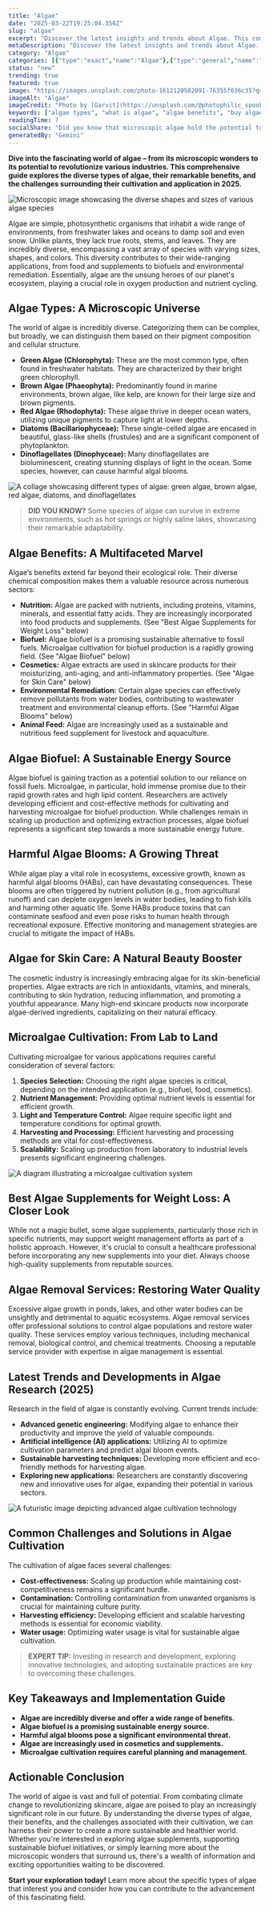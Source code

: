 ```yaml
---
title: "Algae"
date: "2025-03-22T19:25:04.356Z"
slug: "algae"
excerpt: "Discover the latest insights and trends about Algae. This comprehensive guide covers everything you need to know about Algae in 2025."
metaDescription: "Discover the latest insights and trends about Algae. This comprehensive guide covers everything you need to know about Algae in 2025."
category: "Algae"
categories: [{"type":"exact","name":"Algae"},{"type":"general","name":"Biotechnology"},{"type":"medium","name":"Biofuel Production"},{"type":"specific","name":"Photosynthetic Efficiency"},{"type":"niche","name":"Strain Optimization"}]
status: "new"
trending: true
featured: true
image: "https://images.unsplash.com/photo-1612120582091-76355f036c35?q=85&w=1200&fit=max&fm=webp&auto=compress"
imageAlt: "Algae"
imageCredit: "Photo by [Garvit](https://unsplash.com/@photophilic_spook) on Unsplash"
keywords: ["algae types", "what is algae", "algae benefits", "buy algae supplements", "algae biofuel", "harmful algae blooms", "microalgae cultivation", "algae for skin care", "best algae supplements for weight loss", "algae removal services"]
readingTime: 7
socialShare: "Did you know that microscopic algae hold the potential to revolutionize energy production and solve environmental problems?  The future is green, and it's smaller than you think!"
generatedBy: "Gemini"
---
```


**Dive into the fascinating world of algae – from its microscopic wonders to its potential to revolutionize various industries. This comprehensive guide explores the diverse types of algae, their remarkable benefits, and the challenges surrounding their cultivation and application in 2025.**

![Microscopic image showcasing the diverse shapes and sizes of various algae species](https://images.unsplash.com/photo-1549627813-3a2531e6af42?q=85&w=1200&fit=max&fm=webp&auto=compress)



Algae are simple, photosynthetic organisms that inhabit a wide range of environments, from freshwater lakes and oceans to damp soil and even snow.  Unlike plants, they lack true roots, stems, and leaves.  They are incredibly diverse, encompassing a vast array of species with varying sizes, shapes, and colors.  This diversity contributes to their wide-ranging applications, from food and supplements to biofuels and environmental remediation.  Essentially, algae are the unsung heroes of our planet's ecosystem, playing a crucial role in oxygen production and nutrient cycling.

## Algae Types: A Microscopic Universe

The world of algae is incredibly diverse.  Categorizing them can be complex, but broadly, we can distinguish them based on their pigment composition and cellular structure.

* **Green Algae (Chlorophyta):**  These are the most common type, often found in freshwater habitats.  They are characterized by their bright green chlorophyll.
* **Brown Algae (Phaeophyta):**  Predominantly found in marine environments, brown algae, like kelp, are known for their large size and brown pigments.
* **Red Algae (Rhodophyta):**  These algae thrive in deeper ocean waters, utilizing unique pigments to capture light at lower depths.
* **Diatoms (Bacillariophyceae):**  These single-celled algae are encased in beautiful, glass-like shells (frustules) and are a significant component of phytoplankton.
* **Dinoflagellates (Dinophyceae):**  Many dinoflagellates are bioluminescent, creating stunning displays of light in the ocean.  Some species, however, can cause harmful algal blooms.

![A collage showcasing different types of algae: green algae, brown algae, red algae, diatoms, and dinoflagellates](https://images.unsplash.com/photo-1612120582091-76355f036c35?q=85&w=1200&fit=max&fm=webp&auto=compress)

> **DID YOU KNOW?** Some species of algae can survive in extreme environments, such as hot springs or highly saline lakes, showcasing their remarkable adaptability.

## Algae Benefits: A Multifaceted Marvel

Algae’s benefits extend far beyond their ecological role.  Their diverse chemical composition makes them a valuable resource across numerous sectors:

* **Nutrition:** Algae are packed with nutrients, including proteins, vitamins, minerals, and essential fatty acids.  They are increasingly incorporated into food products and supplements.  (See "Best Algae Supplements for Weight Loss" below)
* **Biofuel:** Algae biofuel is a promising sustainable alternative to fossil fuels.  Microalgae cultivation for biofuel production is a rapidly growing field. (See "Algae Biofuel" below)
* **Cosmetics:** Algae extracts are used in skincare products for their moisturizing, anti-aging, and anti-inflammatory properties. (See "Algae for Skin Care" below)
* **Environmental Remediation:** Certain algae species can effectively remove pollutants from water bodies, contributing to wastewater treatment and environmental cleanup efforts. (See "Harmful Algae Blooms" below)
* **Animal Feed:**  Algae are increasingly used as a sustainable and nutritious feed supplement for livestock and aquaculture.

## Algae Biofuel: A Sustainable Energy Source

Algae biofuel is gaining traction as a potential solution to our reliance on fossil fuels.  Microalgae, in particular, hold immense promise due to their rapid growth rates and high lipid content.  Researchers are actively developing efficient and cost-effective methods for cultivating and harvesting microalgae for biofuel production.  While challenges remain in scaling up production and optimizing extraction processes,  algae biofuel represents a significant step towards a more sustainable energy future.

## Harmful Algae Blooms: A Growing Threat

While algae play a vital role in ecosystems, excessive growth, known as harmful algal blooms (HABs), can have devastating consequences.  These blooms are often triggered by nutrient pollution (e.g., from agricultural runoff) and can deplete oxygen levels in water bodies, leading to fish kills and harming other aquatic life.  Some HABs produce toxins that can contaminate seafood and even pose risks to human health through recreational exposure.  Effective monitoring and management strategies are crucial to mitigate the impact of HABs.

## Algae for Skin Care: A Natural Beauty Booster

The cosmetic industry is increasingly embracing algae for its skin-beneficial properties.  Algae extracts are rich in antioxidants, vitamins, and minerals, contributing to skin hydration, reducing inflammation, and promoting a youthful appearance.  Many high-end skincare products now incorporate algae-derived ingredients, capitalizing on their natural efficacy.

## Microalgae Cultivation: From Lab to Land

Cultivating microalgae for various applications requires careful consideration of several factors:

1. **Species Selection:** Choosing the right algae species is critical, depending on the intended application (e.g., biofuel, food, cosmetics).
2. **Nutrient Management:** Providing optimal nutrient levels is essential for efficient growth.
3. **Light and Temperature Control:**  Algae require specific light and temperature conditions for optimal growth.
4. **Harvesting and Processing:** Efficient harvesting and processing methods are vital for cost-effectiveness.
5. **Scalability:** Scaling up production from laboratory to industrial levels presents significant engineering challenges.

![A diagram illustrating a microalgae cultivation system](https://images.unsplash.com/photo-1613759354390-7e3ba59727db?q=85&w=1200&fit=max&fm=webp&auto=compress)

## Best Algae Supplements for Weight Loss: A Closer Look

While not a magic bullet, some algae supplements, particularly those rich in specific nutrients,  may support weight management efforts as part of a holistic approach.  However, it's crucial to consult a healthcare professional before incorporating any new supplements into your diet.  Always choose high-quality supplements from reputable sources.

## Algae Removal Services: Restoring Water Quality

Excessive algae growth in ponds, lakes, and other water bodies can be unsightly and detrimental to aquatic ecosystems.  Algae removal services offer professional solutions to control algae populations and restore water quality.  These services employ various techniques, including mechanical removal, biological control, and chemical treatments.  Choosing a reputable service provider with expertise in algae management is essential.

## Latest Trends and Developments in Algae Research (2025)

Research in the field of algae is constantly evolving.  Current trends include:

* **Advanced genetic engineering:**  Modifying algae to enhance their productivity and improve the yield of valuable compounds.
* **Artificial intelligence (AI) applications:** Utilizing AI to optimize cultivation parameters and predict algal bloom events.
* **Sustainable harvesting techniques:** Developing more efficient and eco-friendly methods for harvesting algae.
* **Exploring new applications:** Researchers are constantly discovering new and innovative uses for algae, expanding their potential in various sectors.

![A futuristic image depicting advanced algae cultivation technology](https://images.unsplash.com/photo-1567001847230-ed5da95bd055?q=85&w=1200&fit=max&fm=webp&auto=compress)

## Common Challenges and Solutions in Algae Cultivation

The cultivation of algae faces several challenges:

* **Cost-effectiveness:**  Scaling up production while maintaining cost-competitiveness remains a significant hurdle.
* **Contamination:**  Controlling contamination from unwanted organisms is crucial for maintaining culture purity.
* **Harvesting efficiency:**  Developing efficient and scalable harvesting methods is essential for economic viability.
* **Water usage:**  Optimizing water usage is vital for sustainable algae cultivation.

> **EXPERT TIP:**  Investing in research and development, exploring innovative technologies, and adopting sustainable practices are key to overcoming these challenges.

## Key Takeaways and Implementation Guide

* **Algae are incredibly diverse and offer a wide range of benefits.**
* **Algae biofuel is a promising sustainable energy source.**
* **Harmful algal blooms pose a significant environmental threat.**
* **Algae are increasingly used in cosmetics and supplements.**
* **Microalgae cultivation requires careful planning and management.**

## Actionable Conclusion

The world of algae is vast and full of potential.  From combating climate change to revolutionizing skincare, algae are poised to play an increasingly significant role in our future.  By understanding the diverse types of algae, their benefits, and the challenges associated with their cultivation, we can harness their power to create a more sustainable and healthier world.  Whether you're interested in exploring algae supplements, supporting sustainable biofuel initiatives, or simply learning more about the microscopic wonders that surround us, there's a wealth of information and exciting opportunities waiting to be discovered.

**Start your exploration today!**  Learn more about the specific types of algae that interest you and consider how you can contribute to the advancement of this fascinating field.

